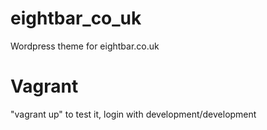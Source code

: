 # eightbar_co_uk
Wordpress theme for eightbar.co.uk

# Vagrant
"vagrant up" to test it, login with development/development
